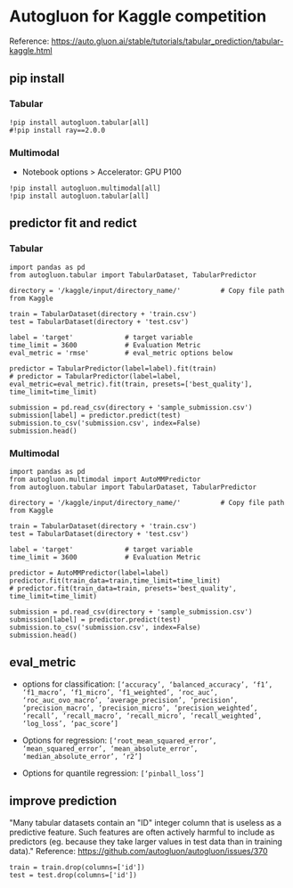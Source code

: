 # Autogluon for Kaggle competition

Reference: https://auto.gluon.ai/stable/tutorials/tabular_prediction/tabular-kaggle.html

## pip install

### Tabular

```
!pip install autogluon.tabular[all]
#!pip install ray==2.0.0
```

### Multimodal

* Notebook options > Accelerator: GPU P100

```
!pip install autogluon.multimodal[all]
!pip install autogluon.tabular[all]
```

## predictor fit and redict

### Tabular

```
import pandas as pd
from autogluon.tabular import TabularDataset, TabularPredictor

directory = '/kaggle/input/directory_name/'          # Copy file path from Kaggle

train = TabularDataset(directory + 'train.csv')
test = TabularDataset(directory + 'test.csv')
```

```
label = 'target'             # target variable
time_limit = 3600            # Evaluation Metric 
eval_metric = 'rmse'         # eval_metric options below

predictor = TabularPredictor(label=label).fit(train)
# predictor = TabularPredictor(label=label, eval_metric=eval_metric).fit(train, presets=['best_quality'], time_limit=time_limit)

submission = pd.read_csv(directory + 'sample_submission.csv')
submission[label] = predictor.predict(test)
submission.to_csv('submission.csv', index=False)
submission.head()
```
### Multimodal

```
import pandas as pd
from autogluon.multimodal import AutoMMPredictor
from autogluon.tabular import TabularDataset, TabularPredictor

directory = '/kaggle/input/directory_name/'          # Copy file path from Kaggle

train = TabularDataset(directory + 'train.csv')
test = TabularDataset(directory + 'test.csv')
```

```
label = 'target'             # target variable
time_limit = 3600            # Evaluation Metric 

predictor = AutoMMPredictor(label=label)
predictor.fit(train_data=train,time_limit=time_limit)
# predictor.fit(train_data=train, presets='best_quality', time_limit=time_limit)

submission = pd.read_csv(directory + 'sample_submission.csv')
submission[label] = predictor.predict(test)
submission.to_csv('submission.csv', index=False)
submission.head()
```


## eval_metric

* options for classification:
`[‘accuracy’, ‘balanced_accuracy’, ‘f1’, ‘f1_macro’, ‘f1_micro’, ‘f1_weighted’, ‘roc_auc’, ‘roc_auc_ovo_macro’, ‘average_precision’, ‘precision’, ‘precision_macro’, ‘precision_micro’, ‘precision_weighted’, ‘recall’, ‘recall_macro’, ‘recall_micro’, ‘recall_weighted’, ‘log_loss’, ‘pac_score’]`

* Options for regression:
`[‘root_mean_squared_error’, ‘mean_squared_error’, ‘mean_absolute_error’, ‘median_absolute_error’, ‘r2’]`

* Options for quantile regression:
`[‘pinball_loss’]`

## improve prediction
"Many tabular datasets contain an "ID" integer column that is useless as a predictive feature. Such features are often actively harmful to include as predictors (eg. because they take larger values in test data than in training data)."
Reference: https://github.com/autogluon/autogluon/issues/370

```
train = train.drop(columns=['id'])
test = test.drop(columns=['id'])
```
